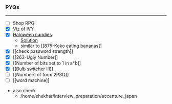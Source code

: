 ### PYQs
---
- [ ] Shop RPG
- [x] [Viz of IVY](https://leetcode.com/discuss/interview-question/1524613/accenture-japan-oa-question)
- [x] [Haloween candies](https://leetcode.com/discuss/interview-question/384262/airbnb-oa-2019-candy)
	- [Solution](https://leetcode.com/discuss/interview-question/1604721/Airbnb-or-OA-2021-or-Halloween-Candy)
	- similar to [[875-Koko eating bananas]]
- [x] [[check password strength]]
- [x] [[263-Ugly Number]]
- [x] [[Number of bits set to 1 in a*b]]
- [x] [[Bulb switcher III]]
- [ ] [[Numbers of form 2P3Q]]
- [ ] [[word machine]]
- also check 
	- /home/shekhar/interview_preparation/accenture_japan